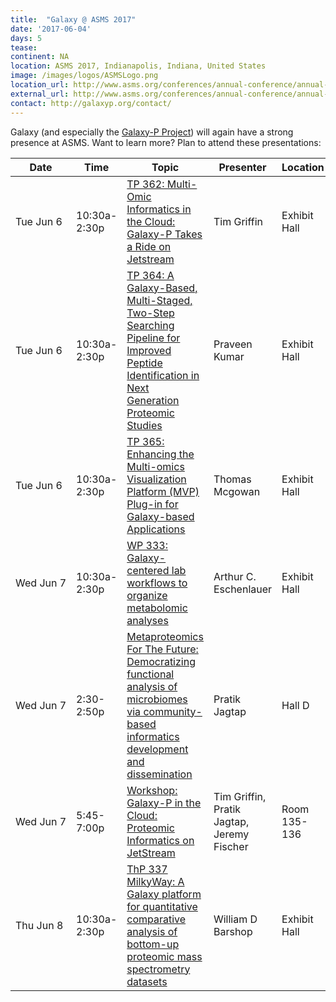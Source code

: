 ```yaml
---
title:  "Galaxy @ ASMS 2017"
date: '2017-06-04'
days: 5
tease: 
continent: NA
location: ASMS 2017, Indianapolis, Indiana, United States
image: /images/logos/ASMSLogo.png
location_url: http://www.asms.org/conferences/annual-conference/annual-conference-homepage
external_url: http://www.asms.org/conferences/annual-conference/annual-conference-homepage
contact: http://galaxyp.org/contact/
---
```


Galaxy (and especially the [Galaxy-P Project](https://usegalaxyp.org/)) will again have a strong presence at ASMS.  Want to learn more?  Plan to attend these presentations:

| Date | Time | Topic | Presenter | Location |
| ---- | ---- | ---- | ---- | ---- |
| Tue Jun 6 | 10:30a-2:30p | [TP 362: Multi-Omic Informatics in the Cloud: Galaxy-P Takes a Ride on Jetstream](https://ep70.eventpilot.us/web/page.php?page=Session&project=ASMS17&id=290148) | Tim Griffin | Exhibit Hall |
| Tue Jun 6 | 10:30a-2:30p | [TP 364: A Galaxy-Based, Multi-Staged, Two-Step Searching Pipeline for Improved Peptide Identification in Next Generation Proteomic Studies](https://ep70.eventpilot.us/web/page.php?page=Session&project=ASMS17&id=290265) | Praveen Kumar | Exhibit Hall |
| Tue Jun 6 | 10:30a-2:30p | [TP 365: Enhancing the Multi-omics Visualization Platform (MVP) Plug-in for Galaxy-based Applications](https://ep70.eventpilot.us/web/page.php?page=Session&project=ASMS17&id=289800) | Thomas Mcgowan | Exhibit Hall |
| Wed Jun 7 | 10:30a-2:30p | [WP 333: Galaxy-centered lab workflows to organize metabolomic analyses](https://ep70.eventpilot.us/web/page.php?page=Session&project=ASMS17&id=290397) | Arthur C. Eschenlauer | Exhibit Hall |
| Wed&nbsp;Jun&nbsp;7 | 2:30-2:50p | [Metaproteomics For The Future: Democratizing functional analysis of microbiomes via community-based informatics development and dissemination](https://ep70.eventpilot.us/web/page.php?page=Session&project=ASMS17&id=287353) | Pratik Jagtap | Hall D |
| Wed Jun 7 | 5:45-7:00p | [Workshop: Galaxy-P in the Cloud: Proteomic Informatics on JetStream](https://ep70.eventpilot.us/web/page.php?page=Session&project=ASMS17&id=17095) | Tim Griffin, Pratik Jagtap, Jeremy Fischer | Room 135-136 |
| Thu Jun 8 | 10:30a-2:30p | [ThP 337 MilkyWay: A Galaxy platform for quantitative comparative analysis of bottom-up proteomic mass spectrometry datasets](https://ep70.eventpilot.us/web/page.php?page=Session&project=ASMS17&id=288124) | William D Barshop | Exhibit Hall |
